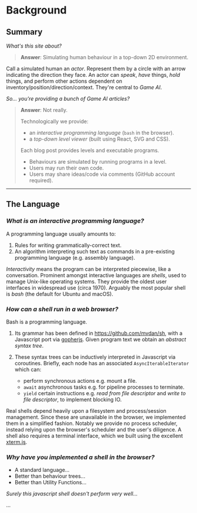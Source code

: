# Background

## Summary

_What's this site about?_

> __Answer__: Simulating human behaviour in a top-down 2D environment.

Call a simulated human an _actor_. Represent them by a circle with an arrow indicating the direction they face. An actor can _speak_, _have_ things, _hold_ things, and perform other actions dependent on inventory/position/direction/context. They're central to _Game AI_.


_So... you're providing a bunch of Game AI articles?_

> __Answer__: Not really.
>
> Technologically we provide:
> - an _interactive programming language_ (`bash` in the browser).
> - a _top-down level viewer_ (built using React, SVG and CSS).
>
> Each blog post provides levels and executable programs.
> - Behaviours are simulated by running programs in a level.
> - Users may run their own code.
> - Users may share ideas/code via comments (GitHub account required).

---

## The Language

### _What is an interactive programming language?_

A programming language usually amounts to:

1. Rules for writing grammatically-correct text.
1. An algorithm interpreting such text as commands in a pre-existing programming language (e.g. assembly language).

_Interactivity_ means the program can be interpreted piecewise, like a conversation. Prominent amongst interactive languages are _shells_, used to manage Unix-like operating systems. They provide the oldest user interfaces in widespread use (circa 1970). Arguably the most popular shell is _bash_ (the default for Ubuntu and macOS).

### _How can a shell run in a web browser?_

Bash is a programming language.

1. Its grammar has been defined in https://github.com/mvdan/sh, with a  Javascript port via [gopherjs](https://github.com/gopherjs/gopherjs). Given program text we obtain an _abstract syntax tree_.

1. These syntax trees can be inductively interpreted in Javascript via coroutines. Briefly, each node has an associated `AsyncIterableIterator` which can:

   - perform synchronous actions e.g. mount a file.
   - `await` asynchronous tasks e.g. for pipeline processes to terminate.
   - `yield` certain instructions e.g. _read from file descriptor_ and _write to file descriptor_, to implement blocking IO.

Real shells depend heavily upon a filesystem and process/session management. Since these are unavailable in the browser, we implemented them in a simplified fashion. Notably we provide no process scheduler, instead relying upon the browser's scheduler and the user's diligence. A shell also requires a terminal interface, which we built using the excellent [xterm.js](https://github.com/xtermjs/xterm.js/).

### _Why have you implemented a shell in the browser?_

- A standard language...
- Better than behaviour trees...
- Better than Utility Functions...

_Surely this javascript shell doesn't perform very well..._

...
